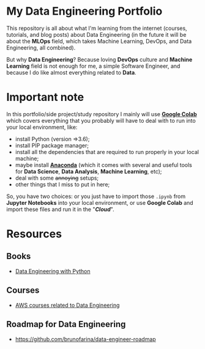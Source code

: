# My Data Engineering Portfolio
This repository is all about what I'm learning from the internet (courses, tutorials, and blog posts) about Data Engineering (in the future it will be about the **MLOps** field, which takes Machine Learning, DevOps, and Data Engineering, all combined).

But why **Data Engineering**? Because loving **DevOps** culture and **Machine Learning** field is not enough for me, a simple Software Engineer, and because I do like almost everything related to **Data**.


# Important note
In this portfolio/side project/study repository I mainly will use [**Google Colab**](https://colab.research.google.com/) which covers everything that you probably will have to deal with to run into your local environment, like: 

 - install Python (version =>3.6);
 - install PIP package manager;
 - install all the dependencies that are required to run properly in your local machine;
 - maybe install [**Anaconda**](https://www.anaconda.com/) (which it comes with several and useful tools for **Data Science**, **Data Analysis**, **Machine Learning**, etc);
 - deal with some ~~annoying~~ setups;
 - other things that I miss to put in here;
 
So, you have two choices: or you just have to import those `.ipynb` from **Jupyter Notebooks** into your local environment, or use **Google Colab** and import these files and run it in the "***Cloud***".

# Resources

## Books
- [Data Engineering with Python](https://www.packtpub.com/product/data-engineering-with-python/9781839214189)

## Courses
- [AWS courses related to Data Engineering](https://aws.amazon.com/blogs/training-and-certification/tag/data-engineer/)

## Roadmap for Data Engineering
- https://github.com/brunofarina/data-engineer-roadmap